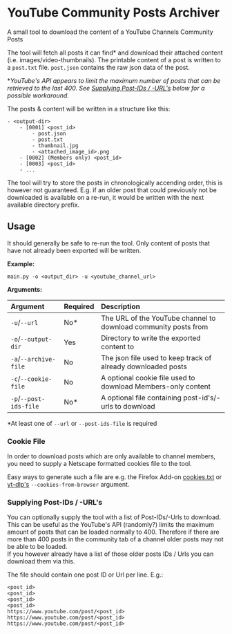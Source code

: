# YouTube Community Posts Archiver
A small tool to download the content of a YouTube Channels Community Posts

The tool will fetch all posts it can find* and download their attached content (i.e. images/video-thumbnails). The printable content of a post is written to a `post.txt` file. `post.json` contains the raw json data of the post.

*_YouTube's API appears to limit the maximum number of posts that can be retrieved to the last 400. See [Supplying Post-IDs / -URL's](#supplying-post-ids-urls) below for a possible workaround._

The posts & content will be written in a structure like this:
```
- <output-dir>
    - [0001] <post_id>
        - post.json
        - post.txt
        - thumbnail.jpg
        - <attached_image_id>.png
    - [0002] (Members only) <post_id>
    - [0003] <post_id>
    - ...
```

The tool will try to store the posts in chronologically accending order, this is however not guaranteed. E.g. if an older post that could previously not be downloaded is available on a re-run, it would be written with the next available directory prefix.

## Usage

It should generally be safe to re-run the tool. Only content of posts that have not already been exported will be written.

**Example:**
```
main.py -o <output_dir> -u <youtube_channel_url>
```

**Arguments:**

|Argument|Required|Description|
|:-|:-|:-|
|`-u`/`--url`|No*|The URL of the YouTube channel to download community posts from|
|`-o`/`--output-dir`|Yes|Directory to write the exported content to|
|`-a`/`--archive-file`|No|The json file used to keep track of already downloaded posts|
|`-c`/`--cookie-file`|No|A optional cookie file used to download Members-only content|
|`-p`/`--post-ids-file`|No*|A optional file containing post-id's/-urls to download|

*At least one of `--url` or `--post-ids-file` is required

### Cookie File
In order to download posts which are only available to channel members, you need to supply a Netscape formatted cookies file to the tool.

Easy ways to generate such a file are e.g. the Firefox Add-on [cookies.txt](https://github.com/hrdl-github/cookies-txt) or [yt-dlp's](https://github.com/yt-dlp/yt-dlp) `--cookies-from-browser` argument.

### Supplying Post-IDs / -URL's
You can optionally supply the tool with a list of Post-IDs/-Urls to download.  
This can be useful as the YouTube's API (randomly?) limits the maximum amount of posts that can be loaded normally to 400. Therefore if there are more than 400 posts in the community tab of a channel older posts may not be able to be loaded.  
If you however already have a list of those older posts IDs / Urls you can download them via this.

The file should contain one post ID or Url per line. E.g.:
```
<post_id>
<post_id>
<post_id>
<post_id>
https://www.youtube.com/post/<post_id>
https://www.youtube.com/post/<post_id>
https://www.youtube.com/post/<post_id>
```

